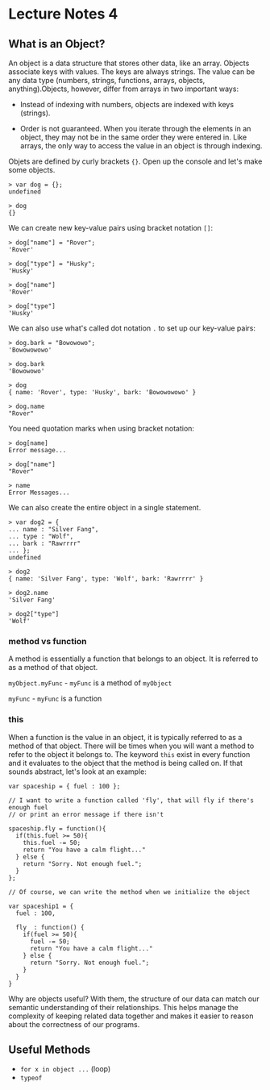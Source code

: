 # Lecture Notes 4

## What is an Object?

An object is a data structure that stores other data, like an array. Objects
associate keys with values. The keys are always strings. The value can be any
data type (numbers, strings, functions, arrays, objects, anything).Objects,
however, differ from arrays in two important ways:

* Instead of indexing with numbers, objects are indexed with keys (strings).

* Order is not guaranteed. When you iterate through the elements in an object,
they may not be in the same order they were entered in. Like arrays, the only
way to access the value in an object is through indexing.

Objets are defined by curly brackets `{}`. Open up the console and let's make
some objects.

```
> var dog = {};
undefined

> dog
{}
```

We can create new key-value pairs using bracket notation `[]`:

```
> dog["name"] = "Rover";
'Rover'

> dog["type"] = "Husky";
'Husky'

> dog["name"]
'Rover'

> dog["type"]
'Husky'
```

We can also use what's called dot notation `.` to set up our key-value pairs:

```
> dog.bark = "Bowowowo";
'Bowowowowo'

> dog.bark
'Bowowowo'

> dog
{ name: 'Rover', type: 'Husky', bark: 'Bowowowowo' }

> dog.name
"Rover"
```

You need quotation marks when using bracket notation:

```
> dog[name]
Error message...

> dog["name"]
"Rover"

> name
Error Messages...
```

We can also create the entire object in a single statement.

```
> var dog2 = {
... name : "Silver Fang",
... type : "Wolf",
... bark : "Rawrrrr"
... };
undefined

> dog2
{ name: 'Silver Fang', type: 'Wolf', bark: 'Rawrrrr' }

> dog2.name
'Silver Fang'

> dog2["type"]
'Wolf'
```

### method vs function

A method is essentially a function that belongs to an object. It is referred to
as a method of that object.

`myObject.myFunc` - `myFunc` is a method of `myObject`

`myFunc` - `myFunc` is a function

### this

When a function is the value in an object, it is typically referred to as
a method of that object. There will be times when you will want a method to refer
to the object it belongs to. The keyword `this` exist in every function and it
evaluates to the object that the method is being called on. If that sounds
abstract, let's look at an example:

```
var spaceship = { fuel : 100 };

// I want to write a function called 'fly', that will fly if there's enough fuel
// or print an error message if there isn't

spaceship.fly = function(){
  if(this.fuel >= 50){
    this.fuel -= 50;
    return "You have a calm flight..."
  } else {
    return "Sorry. Not enough fuel.";
  }
};

// Of course, we can write the method when we initialize the object

var spaceship1 = {
  fuel : 100,

  fly  : function() {
    if(fuel >= 50){
      fuel -= 50;
      return "You have a calm flight..."
    } else {
      return "Sorry. Not enough fuel.";
    }
  }
}
```

Why are objects useful? With them, the structure of our data can match our
semantic understanding of their relationships. This helps manage the complexity
of keeping related data together and makes it easier to reason about the
correctness of our programs.

## Useful Methods

* `for x in object ...` (loop)
* `typeof`
